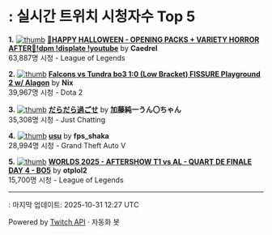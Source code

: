 # : 실시간 트위치 시청자수 Top 5

**1.** [![thumb](https://static-cdn.jtvnw.net/previews-ttv/live_user_caedrel-320x180.jpg)](https://twitch.tv/Caedrel)
**[🔴HAPPY HALLOWEEN - OPENING PACKS + VARIETY HORROR AFTER🔴!dpm !displate !youtube](https://twitch.tv/Caedrel)** by **Caedrel**<br>63,887명 시청  - League of Legends

**2.** [![thumb](https://static-cdn.jtvnw.net/previews-ttv/live_user_nix-320x180.jpg)](https://twitch.tv/Nix)
**[Falcons vs Tundra bo3 1:0 (Low Bracket) FISSURE Playground 2 w/ Alagon](https://twitch.tv/Nix)** by **Nix**<br>39,967명 시청  - Dota 2

**3.** [![thumb](https://static-cdn.jtvnw.net/previews-ttv/live_user_kato_junichi0817-320x180.jpg)](https://twitch.tv/加藤純一うん〇ちゃん)
**[だらだら過ごせ](https://twitch.tv/加藤純一うん〇ちゃん)** by **加藤純一うん〇ちゃん**<br>35,308명 시청  - Just Chatting

**4.** [![thumb](https://static-cdn.jtvnw.net/previews-ttv/live_user_fps_shaka-320x180.jpg)](https://twitch.tv/fps_shaka)
**[usu](https://twitch.tv/fps_shaka)** by **fps_shaka**<br>28,994명 시청  - Grand Theft Auto V

**5.** [![thumb](https://static-cdn.jtvnw.net/previews-ttv/live_user_otplol2-320x180.jpg)](https://twitch.tv/otplol2)
**[WORLDS 2025 - AFTERSHOW T1 vs AL - QUART DE FINALE DAY 4 - BO5](https://twitch.tv/otplol2)** by **otplol2**<br>15,700명 시청  - League of Legends


---
: 마지막 업데이트: 2025-10-31 12:27 UTC

Powered by [Twitch API](https://dev.twitch.tv/docs/api/reference) · 자동화 봇